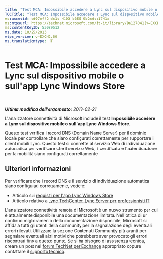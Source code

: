 ```yaml
---
title: "Test MCA: Impossibile accedere a Lync sul dispositivo mobile o sull'app Lync Windows Store"
TOCTitle: "Test MCA: Impossibile accedere a Lync sul dispositivo mobile o sull'app Lync Windows Store"
ms:assetid: ed07ef42-dc1c-4103-b855-9b2cdcc1741a
ms:mtpsurl: https://technet.microsoft.com/it-it/library/Dn127041(v=EXCHG.80)
ms:contentKeyID: 53089512
ms.date: 10/25/2013
mtps_version: v=EXCHG.80
ms.translationtype: HT
---
```


# Test MCA: Impossibile accedere a Lync sul dispositivo mobile o sull'app Lync Windows Store

 

***Ultima modifica dell'argomento:** 2013-02-21*

L'analizzatore connettività di Microsoft include il test **Impossibile accedere a Lync sul dispositivo mobile o sull'app Lync Windows Store**.

Questo test verifica i record DNS (Domain Name Server) per il dominio locale per controllare che siano configurati correttamente per supportare i client mobili Lync. Questo test si connette al servizio Web di individuazione automatica per verificare che il servizio Web, il certificato e l'autenticazione per la mobilità siano configurati correttamente.

## Ulteriori informazioni

Per verificare che i record DNS e il servizio di individuazione automatica siano configurati correttamente, vedere:

  - Articolo sui [requisiti per l'app Lync Windows Store](http://go.microsoft.com/fwlink/p/?linkid=285338)  
  - Articolo relativo a [Lync TechCenter: Lync Server per professionisti IT](http://go.microsoft.com/fwlink/p/?linkid=285339)  

L'analizzatore connettività remota di Microsoft è un nuovo strumento per cui è attualmente disponibile una documentazione limitata. Nell'ottica di un continuo miglioramento della documentazione disponibile, Microsoft si affida a tutti gli utenti della community per la segnalazione degli eventuali errori rilevati. Utilizzare la sezione Contenuti Community più avanti per segnalare eventuali altri motivi che potrebbero aver provocato gli errori riscontrati fino a questo punto. Se si ha bisogno di assistenza tecnica, creare un post nel [forum TechNet per Exchange](http://go.microsoft.com/fwlink/p/?linkid=73420) appropriato oppure contattare il [supporto tecnico](http://go.microsoft.com/fwlink/p/?linkid=8158).

